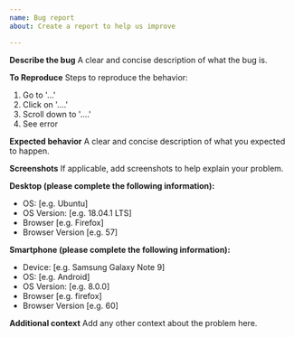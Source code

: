 ```yaml
---
name: Bug report
about: Create a report to help us improve

---
```


**Describe the bug**
A clear and concise description of what the bug is.

**To Reproduce**
Steps to reproduce the behavior:
1. Go to '...'
2. Click on '....'
3. Scroll down to '....'
4. See error

**Expected behavior**
A clear and concise description of what you expected to happen.

**Screenshots**
If applicable, add screenshots to help explain your problem.

**Desktop (please complete the following information):**
 - OS: [e.g. Ubuntu]
 - OS Version: [e.g. 18.04.1 LTS]
 - Browser [e.g. Firefox]
 - Browser Version [e.g. 57]

**Smartphone (please complete the following information):**
 - Device: [e.g. Samsung Galaxy Note 9]
 - OS: [e.g. Android]
  - OS Version: [e.g. 8.0.0]
 - Browser [e.g. firefox]
 - Browser Version [e.g. 60]

**Additional context**
Add any other context about the problem here.
